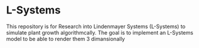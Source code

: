 # L-Systems
This repository is for Research into Lindenmayer Systems (L-Systems) to simulate plant growth algorithmcally. The goal is to implement an L-Systems model to be able to render them 3 dimansionally
